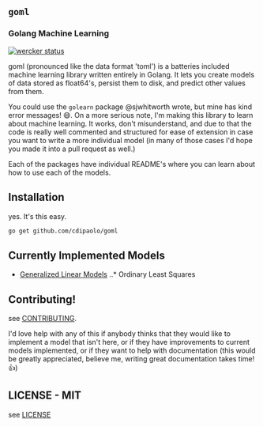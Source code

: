 ## `goml`
### Golang Machine Learning

[![wercker status](https://app.wercker.com/status/50a8cfa6170784809e3308941212cef4/s "wercker status")](https://app.wercker.com/project/bykey/50a8cfa6170784809e3308941212cef4)

goml (pronounced like the data format 'toml') is a batteries included machine learning library written entirely in Golang. It lets you create models of data stored as float64's, persist them to disk, and predict other values from them.

You could use the `golearn` package @sjwhitworth wrote, but mine has kind error messages! :smile:. On a more serious note, I'm making this library to learn about machine learning. It works, don't misunderstand, and due to that the code is really well commented and structured for ease of extension in case you want to write a more individual model (in many of those cases I'd hope you made it into a pull request as well.)

Each of the packages have individual README's where you can learn about how to use each of the models.

## Installation

yes. It's this easy.

```bash
go get github.com/cdipaolo/goml
```

## Currently Implemented Models

- [Generalized Linear Models](linear/)
..* Ordinary Least Squares

## Contributing!

see [CONTRIBUTING](CONTRIBUTING.md).

I'd love help with any of this if anybody thinks that they would like to implement a model that isn't here, or if they have improvements to current models implemented, or if they want to help with documentation (this would be greatly appreciated, believe me, writing great documentation takes time! :+1:)

## LICENSE - MIT

see [LICENSE](LICENSE)
